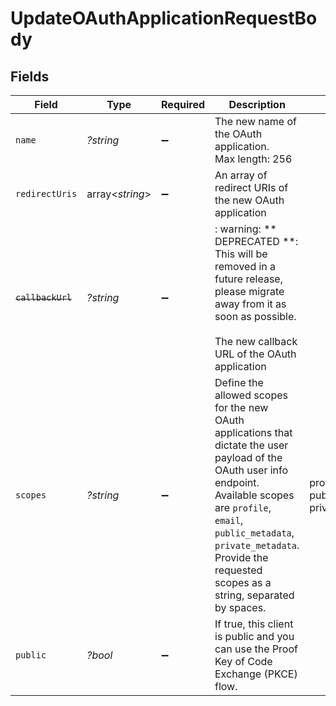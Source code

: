 # UpdateOAuthApplicationRequestBody


## Fields

| Field                                                                                                                                                                                                                                                                  | Type                                                                                                                                                                                                                                                                   | Required                                                                                                                                                                                                                                                               | Description                                                                                                                                                                                                                                                            | Example                                                                                                                                                                                                                                                                |
| ---------------------------------------------------------------------------------------------------------------------------------------------------------------------------------------------------------------------------------------------------------------------- | ---------------------------------------------------------------------------------------------------------------------------------------------------------------------------------------------------------------------------------------------------------------------- | ---------------------------------------------------------------------------------------------------------------------------------------------------------------------------------------------------------------------------------------------------------------------- | ---------------------------------------------------------------------------------------------------------------------------------------------------------------------------------------------------------------------------------------------------------------------- | ---------------------------------------------------------------------------------------------------------------------------------------------------------------------------------------------------------------------------------------------------------------------- |
| `name`                                                                                                                                                                                                                                                                 | *?string*                                                                                                                                                                                                                                                              | :heavy_minus_sign:                                                                                                                                                                                                                                                     | The new name of the OAuth application.<br/>Max length: 256                                                                                                                                                                                                             |                                                                                                                                                                                                                                                                        |
| `redirectUris`                                                                                                                                                                                                                                                         | array<*string*>                                                                                                                                                                                                                                                        | :heavy_minus_sign:                                                                                                                                                                                                                                                     | An array of redirect URIs of the new OAuth application                                                                                                                                                                                                                 |                                                                                                                                                                                                                                                                        |
| ~~`callbackUrl`~~                                                                                                                                                                                                                                                      | *?string*                                                                                                                                                                                                                                                              | :heavy_minus_sign:                                                                                                                                                                                                                                                     | : warning: ** DEPRECATED **: This will be removed in a future release, please migrate away from it as soon as possible.<br/><br/>The new callback URL of the OAuth application                                                                                         |                                                                                                                                                                                                                                                                        |
| `scopes`                                                                                                                                                                                                                                                               | *?string*                                                                                                                                                                                                                                                              | :heavy_minus_sign:                                                                                                                                                                                                                                                     | Define the allowed scopes for the new OAuth applications that dictate the user payload of the OAuth user info endpoint. Available scopes are `profile`, `email`, `public_metadata`, `private_metadata`. Provide the requested scopes as a string, separated by spaces. | profile email public_metadata private_metadata                                                                                                                                                                                                                         |
| `public`                                                                                                                                                                                                                                                               | *?bool*                                                                                                                                                                                                                                                                | :heavy_minus_sign:                                                                                                                                                                                                                                                     | If true, this client is public and you can use the Proof Key of Code Exchange (PKCE) flow.                                                                                                                                                                             |                                                                                                                                                                                                                                                                        |